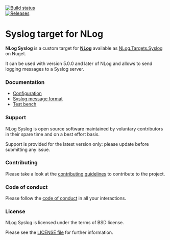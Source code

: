 
[![Build status](https://xdevapps.visualstudio.com/XDev.Maui.ManualCrop/_apis/build/status/XDev.NLog.Targets.Syslog%20-%20CI)](https://xdevapps.visualstudio.com/XDev.Maui.ManualCrop/_build/latest?definitionId=70)<br/>
[![Releases](https://buildstats.info/nuget/XDev.Nlog.Targets.Syslog)](https://www.nuget.org/packages/XDev.NLog.Targets.Syslog)


Syslog target for NLog
======================

**NLog Syslog** is a custom target for [**NLog**](https://nlog-project.org/) available as [NLog.Targets.Syslog](https://www.nuget.org/packages/NLog.Targets.Syslog/) on Nuget.

It can be used with version 5.0.0 and later of NLog and allows to send logging messages to a Syslog server.


### Documentation

 - [Configuration](configuration.md)
 - [Syslog message format](syslog-message-format.md)
 - [Test bench](test-bench.md)


### Support

NLog Syslog is open source software maintained by voluntary contributors in their spare time and on a best effort basis.

Support is provided for the latest version only: please update before submitting any issue.


### Contributing

Please take a look at the [contributing guidelines](CONTRIBUTING.md) to contribute to the project.


### Code of conduct

Please follow the [code of conduct](CODE_OF_CONDUCT.md) in all your interactions.


### License

NLog Syslog is licensed under the terms of BSD license.

Please see the [LICENSE file](../LICENSE) for further information.